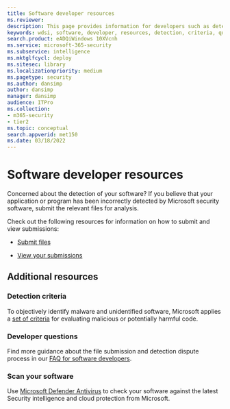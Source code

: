 ```yaml
---
title: Software developer resources
ms.reviewer: 
description: This page provides information for developers such as detection criteria, developer questions, and how to check your software against Security intelligence.
keywords: wdsi, software, developer, resources, detection, criteria, questions, scan, software, definitions, cloud, protection, security intelligence
search.product: eADQiWindows 10XVcnh
ms.service: microsoft-365-security
ms.subservice: intelligence
ms.mktglfcycl: deploy
ms.sitesec: library
ms.localizationpriority: medium
ms.pagetype: security
ms.author: dansimp
author: dansimp
manager: dansimp
audience: ITPro
ms.collection: 
- m365-security
- tier2
ms.topic: conceptual
search.appverid: met150
ms.date: 03/18/2022
---
```


# Software developer resources

Concerned about the detection of your software?
If you believe that your application or program has been incorrectly detected by Microsoft security software, submit the relevant files for analysis.

Check out the following resources for information on how to submit and view submissions:

- [Submit files](https://www.microsoft.com/wdsi/filesubmission)

- [View your submissions](https://www.microsoft.com/wdsi/submissionhistory)

## Additional resources

### Detection criteria

To objectively identify malware and unidentified software, Microsoft applies a [set of criteria](criteria.md) for evaluating malicious or potentially harmful code.

### Developer questions

Find more guidance about the file submission and detection dispute process in our [FAQ for software developers](developer-faq.yml).

### Scan your software

Use [Microsoft Defender Antivirus](/microsoft-365/security/defender-endpoint/microsoft-defender-antivirus-in-windows-10) to check your software against the latest Security intelligence and cloud protection from Microsoft.